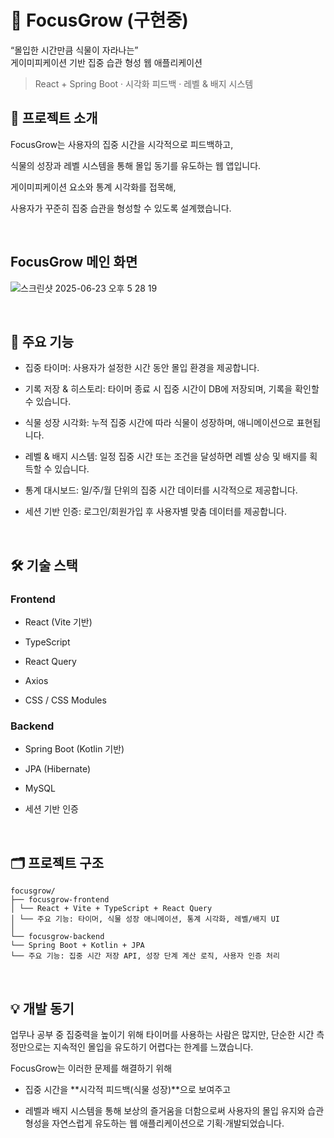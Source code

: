 # 🌱 FocusGrow (구현중)
“몰입한 시간만큼 식물이 자라나는”  
게이미피케이션 기반 집중 습관 형성 웹 애플리케이션

> React + Spring Boot · 시각화 피드백 · 레벨 & 배지 시스템

## 🎯 프로젝트 소개

FocusGrow는 사용자의 집중 시간을 시각적으로 피드백하고,

식물의 성장과 레벨 시스템을 통해 몰입 동기를 유도하는 웹 앱입니다.

게이미피케이션 요소와 통계 시각화를 접목해,

사용자가 꾸준히 집중 습관을 형성할 수 있도록 설계했습니다.

<br>

## FocusGrow 메인 화면
![스크린샷 2025-06-23 오후 5 28 19](https://github.com/user-attachments/assets/89cffbc0-e309-49c3-93e2-ae4642349552)

<br>

## 🔑 주요 기능

- 집중 타이머: 사용자가 설정한 시간 동안 몰입 환경을 제공합니다.

- 기록 저장 & 히스토리: 타이머 종료 시 집중 시간이 DB에 저장되며, 기록을 확인할 수 있습니다.

- 식물 성장 시각화: 누적 집중 시간에 따라 식물이 성장하며, 애니메이션으로 표현됩니다.

- 레벨 & 배지 시스템: 일정 집중 시간 또는 조건을 달성하면 레벨 상승 및 배지를 획득할 수 있습니다.

- 통계 대시보드: 일/주/월 단위의 집중 시간 데이터를 시각적으로 제공합니다.

- 세션 기반 인증: 로그인/회원가입 후 사용자별 맞춤 데이터를 제공합니다.

<br>

## 🛠 기술 스택

### Frontend

- React (Vite 기반)

- TypeScript

- React Query 

- Axios 

- CSS / CSS Modules


### Backend

- Spring Boot (Kotlin 기반)

- JPA (Hibernate) 

- MySQL 

- 세션 기반 인증

<br>

## 🗂 프로젝트 구조
```
focusgrow/
├── focusgrow-frontend
│ └── React + Vite + TypeScript + React Query
│ └── 주요 기능: 타이머, 식물 성장 애니메이션, 통계 시각화, 레벨/배지 UI
│
└── focusgrow-backend
└── Spring Boot + Kotlin + JPA
└── 주요 기능: 집중 시간 저장 API, 성장 단계 계산 로직, 사용자 인증 처리
```
<br>

## 💡 개발 동기

업무나 공부 중 집중력을 높이기 위해 타이머를 사용하는 사람은 많지만,
단순한 시간 측정만으로는 지속적인 몰입을 유도하기 어렵다는 한계를 느꼈습니다.

FocusGrow는 이러한 문제를 해결하기 위해

- 집중 시간을 **시각적 피드백(식물 성장)**으로 보여주고

- 레벨과 배지 시스템을 통해 보상의 즐거움을 더함으로써
사용자의 몰입 유지와 습관 형성을 자연스럽게 유도하는 웹 애플리케이션으로 기획·개발되었습니다.

